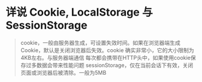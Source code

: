 # 详说 Cookie, LocalStorage 与 SessionStorage

> cookie，一般由服务器生成，可设置失效时间。如果在浏览器端生成Cookie，默认是关闭浏览器后失效。cookie 确实非常小，它的大小限制为4KB左右。与服务器端通信	每次都会携带在HTTP头中，如果使用cookie保存过多数据会带来性能问题
> sessionStorage，仅在当前会话下有效，关闭页面或浏览器后被清除。一般为5MB
